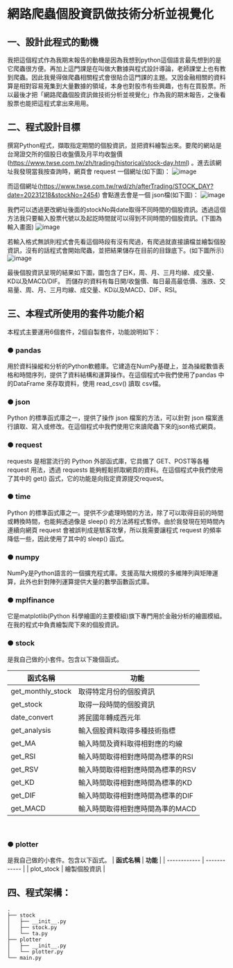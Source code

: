 # 網路爬蟲個股資訊做技術分析並視覺化

## 一、設計此程式的動機
我把這個程式作為我期末報告的動機是因為我想到python這個語言最先想到的是它爬蟲很方便。再加上這門課是在叫做大數據與程式設計導論，老師課堂上也有教到爬蟲。因此我覺得做爬蟲相關程式會很貼合這門課的主題。又因金融相關的資料算是相對容易蒐集到大量數據的領域，本身也對股市有些興趣，也有在買股票。所以最後才把「網路爬蟲個股資訊做技術分析並視覺化」作為我的期末報告，之後看股票也能把這程式拿出來用用。

## 二、程式設計目標
撰寫Python程式，擷取指定期間的個股資訊，並把資料繪製出來。要爬的網站是台灣證交所的個股日收盤價及月平均收盤價(https://www.twse.com.tw/zh/trading/historical/stock-day.html) 。進去該網址我發現當我按查詢時，網頁會 request 一個網址(如下圖)：
![image](https://i.imgur.com/mA55KjK.png) 

而這個網址(https://www.twse.com.tw/rwd/zh/afterTrading/STOCK_DAY?date=20231218&stockNo=2454) 會點進去會是一個 json檔(如下圖)：
![image](https://i.imgur.com/UhI7H9Z.png) 



我們可以透過更改網址後面的stockNo與date取得不同時間的個股資訊。透過這個方法我只要輸入股票代號以及起訖時間就可以得到不同時間的個股資訊。(下圖為輸入畫面) 
![image](https://i.imgur.com/VjYivRp.png) 

若輸入格式無誤則程式會先看這個時段有沒有爬過，有爬過就直接讀檔並繪製個股資訊，沒有的話程式會開始爬蟲，並把結果儲存在目前的目錄底下。(如下圖所示)
![image](https://i.imgur.com/4nwOyx6.png) 


最後個股資訊呈現的結果如下圖，圖包含了日K，周、月、三月均線、成交量、KD以及MACD/DIF。
而儲存的資料有每日開/收盤價、每日最高最低價、漲跌、交易量、周、月、三月均線、成交量、KD以及MACD、DIF、RSI。
 
## 三、本程式所使用的套件功能介紹
本程式主要運用6個套件，2個自製套件，功能說明如下：

### ● pandas
用於資料操縱和分析的Python軟體庫。它建造在NumPy基礎上，並為操縱數值表格和時間序列，提供了資料結構和運算操作。在這個程式中我們使用了pandas 中的DataFrame 來存取資料，使用 read_csv() 讀取 csv檔。

### ● json
Python 的標準函式庫之一，提供了操作 json 檔案的方法，可以針對 json 檔案進行讀取、寫入或修改。在這個程式中我們使用它來讀爬蟲下來的json格式網頁。

### ● request
requests 是相當流行的 Python 外部函式庫，它具備了 GET、POST等各種 request 用法，透過 requests 能夠輕鬆抓取網頁的資料。在這個程式中我們使用了其中的 get() 函式，它的功能是向指定資源提交request。

### ● time
Python 的標準函式庫之一。提供不少處理時間的方法，除了可以取得目前的時間或轉換時間，也能夠透過像是 sleep() 的方法將程式暫停。由於我發現在短時間內連續向網頁 request 會被誤判成是駭客攻擊，所以我需要讓程式 request 的頻率降低一些，因此使用了其中的 sleep() 函式。
 
### ● numpy
NumPy是Python語言的一個擴充程式庫。支援高階大規模的多維陣列與矩陣運算，此外也針對陣列運算提供大量的數學函數函式庫。

### ● mplfinance
它是matplotlib(Python 科學繪圖的主要模組)旗下專門用於金融分析的繪圖模組。在我的程式中負責繪製爬下來的個股資訊。

### ● stock
是我自己做的小套件。包含以下幾個函式。


| **函式名稱**      | **功能**                          |
| ----------------- |---------------------------------- |
| get_monthly_stock | 取得特定月份的個股資訊            |
| get_stock         | 取得一段時間的個股資訊            |
| date_convert      | 將民國年轉成西元年                |
| get_analysis      | 輸入個股資料取得多種技術指標      |
| get_MA            | 輸入時間及資料取得相對應的均線    |
| get_RSI           | 輸入時間取得相對應時間為標準的RSI |
| get_RSV           | 輸入時間取得相對應時間為標準的RSV |
| get_KD            | 輸入時間取得相對應時間為標準的KD  |
| get_DIF           | 輸入時間取得相對應時間為標準的DIF |
| get_MACD          | 輸入時間取得相對應時間為準的MACD  |

 
### ● plotter
是我自己做的小套件。包含以下函式。
| **函式名稱** | **功能**     |
| ------------ | ------------ |
| plot_stock   | 繪製個股資訊 |

## 四、程式架構：
```
.
├── stock
│   ├── __init__.py
│   ├── stock.py
│   └── ta.py
├── plotter
│   ├── __init__.py
│   └── plotter.py
└── main.py
```